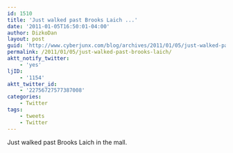```yaml
---
id: 1510
title: 'Just walked past Brooks Laich ...'
date: '2011-01-05T16:50:01-04:00'
author: DizkoDan
layout: post
guid: 'http://www.cyberjunx.com/blog/archives/2011/01/05/just-walked-past-brooks-laich/'
permalink: /2011/01/05/just-walked-past-brooks-laich/
aktt_notify_twitter:
    - 'yes'
ljID:
    - '1154'
aktt_twitter_id:
    - '22756727577387008'
categories:
    - Twitter
tags:
    - tweets
    - Twitter
---
```


Just walked past Brooks Laich in the mall.
